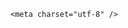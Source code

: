 <!DOCTYPE html>
<html lang="zh-CN">

<head>
    
<title>黄晓明进入上戏博士复试名单，明星考博会更难吗？读博对艺人有什么好处？_腾讯新闻</title>
<meta name="keywords" content="黄晓明,考博士,影视圈,上戏,上海戏剧学院,关晓彤,博士,北京电影学院">
<meta name="description" content="据现代快报消息，5月12日，上海戏剧学院官方发布了2025年博士研究生的复试名单，有网友在名单中发现了黄晓明和金世佳 ，这也意味着二人已经通过了初试。红星新闻记者登录上海戏剧学院官方网站，发现黄晓明确实出现在上海戏剧学院2025年博士研究生（申请-考核制）考生复试名单中，报考研究方向为“艺术管理/戏剧策划”。记者...">
<meta name="author" content="腾讯网">
<meta name="copyright" content="Copyright 1998 - 2025 Tencent. All Rights Reserved">
<meta property="og:type" content="news" />

<meta property="og:title" content="黄晓明进入上戏博士复试名单，明星考博会更难吗？读博对艺人有什么好处？_腾讯新闻" />
<meta property="og:description" content="据现代快报消息，5月12日，上海戏剧学院官方发布了2025年博士研究生的复试名单，有网友在名单中发现了黄晓明和金世佳 ，这也意味着二人已经通过了初试。红星新闻记者登录上海戏剧学院官方网站，发现黄晓明确实出现在上海戏剧学院2025年博士研究生（申请-考核制）考生复试名单中，报考研究方向为“艺术管理/戏剧策划”。记者..." />
<meta property="og:url" content="https://news.qq.com/rain/a/20250513Q01QID00" />
<meta property="og:image" content="https://inews.gtimg.com/news_ls/O6546w1E3pWsOh6DmeWdWEetepKrBOhPZnT-Lx0NQkxlAAA_640330/0" />
<meta property="article:author" content="" />
<meta property="article:published_time" content="2025-05-13 15:03:17" />
<meta property="category" content="" />

    <meta charset="utf-8" />
<meta http-equiv="X-UA-Compatible" content="IE=Edge" />
<meta name="viewport" content="width=device-width, initial-scale=1, shrink-to-fit=no" />
<link rel="dns-prefetch" href="mat1.gtimg.com">
<link rel="dns-prefetch" href="i.news.qq.com">
<link rel="shortcut icon" href="https://mat1.gtimg.com/qqcdn/qqindex2021/favicon.ico">
<script nomodule="true" src="https://mat1.gtimg.com/qqcdn/qqindex2021/common-static/20240515201444/core3-37-1.min.js"></script>
<script>
  try {
    if (!window.IntersectionObserver) {
      var observerScript = document.createElement('script');
      observerScript.src = "https://mat1.gtimg.com/qqcdn/qqindex2021/common-static/20241024141058/intersection-observer-polyfill.js";
      document.head.appendChild(observerScript);
    }
  } catch (error) {}
</script>

<script>
  try {
    if (!Element.prototype.scrollTo) {
      var scrollScript = document.createElement('script');
      scrollScript.src = "https://mat1.gtimg.com/qqcdn/qqindex2021/common-static/20241025153001/scroll-behavior-polyfill.js";
      document.head.appendChild(scrollScript);
    }
  } catch (error) {}
</script>
<script>
  try {
    if ('scrollRestoration' in window.history) {
      window.history.scrollRestoration = 'manual';
    }
    window.isPcClient = Boolean(window.electron) && (
      window.navigator.userAgent.indexOf('pc-client') > 0 ||
      window.navigator.userAgent.indexOf('TencentNews') > 0
    );
  } catch {}
</script>
<script>
  try {
    if (window.isPcClient) {
      var bodyStyle = document.createElement('style');
      bodyStyle.innerText = 'body{ zoom: 0.95 }';
      document.head.appendChild(bodyStyle);
    }
  } catch {}
</script>
<script>
  window.DATA = {"answer_num":2,"article_category":"39","commentid":"","copyright_wording_share":"免责声明","enableDiffusion":1,"extra_property":{"FeedbackDetailDisableInsert":0,"zanSkinType":""},"iNewsRecommendLevel":1,"isSensitive":0,"adInfo":{"openAds":1,"openAdsComment":1,"openAdsPhotos":1,"openAdsText":1,"openRelatedNewsAd":1},"ai_switch":true,"question_id":"","shareImg":"https://inews.gtimg.com/om_ls/O2NBjea46iD7NVpRdf05rJxBbeSrWl3m5QYHUdI2JwC44AA_870492/0","time":"2025-05-13 08:09:41","already_answer":false,"content_words_num":36,"detail_entry":{"is_orignal":1,"orignal_entry":1},"disableDeclare":1,"news_app_recommend_status":4,"title":"黄晓明进入上戏博士复试名单，明星考博会更难吗？读博对艺人有什么好处？","abstract":"","forbidCommentUpDown":0,"is_deleted":0,"likeInfo":0,"shareDesc":"腾讯新闻","surl":"https://view.inews.qq.com/a/20250513Q01QID00","FadCid":"","copyright_share":"本文来自腾讯新闻客户端创作者，不代表腾讯新闻的观点和立场。","final_declare":["个人观点，仅供参考"],"id":"20250513Q01QID00","questionInfo":{"title":"黄晓明进入上戏博士复试名单，明星考博会更难吗？读博对艺人有什么好处？","url":"http://view.inews.qq.com/a/20250513Q01QID00","abstract":"","id":"20250513Q01QID00","longtitle":"黄晓明进入上戏博士复试名单，明星考博会更难吗？读博对艺人有什么好处？","question_short_title":"黄晓明进入上戏博士复试名单，明星考博会更难吗？读博对艺人有什么好处？","relate_extend_infos":[{"thumbnails_qqnews":["https://inews.gtimg.com/om_ls/OezW68nnKxfqEHtPD6w5lVczx7KDdgVmaICw4mBE3EkmQAA_294195/0"],"title":"演员黄晓明考博，进入上戏博士复试名单，知情人：确实是他","url":"https://view.inews.qq.com/a/20250513A01N8O00","abstract":"据现代快报消息，5月12日，上海戏剧学院官方发布了2025年博士研究生的复试名单，有网友在名单中发现了黄晓明和金世佳 ，这也意味着二人已经通过了初试。红星新闻记者登录上海戏剧学院官方网站，发现黄晓明确实出现在上海戏剧学院2025年博士研究生（申请-考核制）考生复试名单中，报考研究方向为“艺术管理/戏剧策划”。记者...","articletype":"0","id":"20250513A01N8O00","longtitle":"演员黄晓明考博，进入上戏博士复试名单，知情人：确实是他","picShowType":"90092"}],"thumbnails_qqnews":["https://inews.gtimg.com/om_ls/O2NBjea46iD7NVpRdf05rJxBbeSrWl3m5QYHUdI2JwC44AA_294195/0"]},"channelEntryJumpType":1,"content":null,"emojiRelatedSwitch":1,"emojiSwitch":1,"news_update_time":1747120177,"ret":0,"self_declare":{"declare":"个人观点，仅供参考"},"url":"https://view.inews.qq.com/a/20250513Q01QID00","all_long_pic":1,"card":{"desc":"腾讯新闻问答课代表，结合当下热点新闻和网友热议，发现好问题，期待好回答。","icon":"https://inews.gtimg.com/om_ls/OPBO91JgEbYG-O62jC2hCRA_yoydsA8oEANb87pxgNxKgAA_200200/0","msgEntry":1,"uin":"ecbe89d289b6198c7996f16538ebc224f9","vip_icon_night":"http://inews.gtimg.com/newsapp_ls/0/14876052067/0","vip_type":"30012","chlid":"22983986","chlname":"问答课代表","cpLevel":2,"vip_place":"left","vip_icon":"http://inews.gtimg.com/newsapp_ls/0/14876051701/0","vip_type_new":"30012","suid":"8QMc339d5IQeuTzY5QN3","liveInfo":{},"update_frequency":"1970-01-01 08:00:00","vip_desc":"腾讯新闻问答课代表官方账号"},"categoryrray":{"category_id":"39","sub_category_id":"779"},"intro":"","relate_extend_infos":{"imgURL":"https://inews.gtimg.com/om_ls/OezW68nnKxfqEHtPD6w5lVczx7KDdgVmaICw4mBE3EkmQAA_640330/0","imgURLSmall":"https://inews.gtimg.com/om_ls/OezW68nnKxfqEHtPD6w5lVczx7KDdgVmaICw4mBE3EkmQAA_150120/0","longTitle":"演员黄晓明考博，进入上戏博士复试名单，知情人：确实是他","title":"演员黄晓明考博，进入上戏博士复试名单，知情人：确实是他","url":"http://view.inews.qq.com/a/20250513A01N8O00","abstract":"据现代快报消息，5月12日，上海戏剧学院官方发布了2025年博士研究生的复试名单，有网友在名单中发现了黄晓明和金世佳 ，这也意味着二人已经通过了初试。红星新闻记者登录上海戏剧学院官方网站，发现黄晓明确实出现在上海戏剧学院2025年博士研究生（申请-考核制）考生复试名单中，报考研究方向为“艺术管理/戏剧策划”。记者...","id":"20250513A01N8O00"},"remarks":"","safe_cntl":{"close_all_ad":0,"close_all_emoticon_comment":0,"close_relate_thing":0,"close_share_pull":0,"close_all_favorite":0,"close_all_rel":0,"close_comment_dislike":0,"close_global_news_sis":0,"emoticon_comment_mode":0},"attribute":{},"atype":232,"closeCommentBanner":0,"cms_id":"20250513Q01QID00","articleId":"20250513Q03T4H00","article_type":232,"tags":"","desc":"据现代快报消息，5月12日，上海戏剧学院官方发布了2025年博士研究生的复试名单，有网友在名单中发现了黄晓明和金世佳 ，这也意味着二人已经通过了初试。红星新闻记者登录上海戏剧学院官方网站，发现黄晓明确实出现在上海戏剧学院2025年博士研究生（申请-考核制）考生复试名单中，报考研究方向为“艺术管理/戏剧策划”。记者...","videoArr":[]};
</script>
<script>
  window.channelInfo = {"channelConfig":{"channelNav":[{"_auto_id":"1","active_alien_img":"","alien_img":"","channel_id":"news_news_home","is_local":"0","link":"https://www.qq.com","name_cn":"首页","name_en":"home"},{"_auto_id":"2","active_alien_img":"","alien_img":"","channel_id":"news_news_top","is_local":"0","link":"","name_cn":"要闻","name_en":"news"},{"_auto_id":"4","active_alien_img":"","alien_img":"","channel_id":"news_news_bj","is_local":"1","link":"","name_cn":"北京","name_en":"bj"},{"_auto_id":"5","active_alien_img":"","alien_img":"","channel_id":"news_news_finance","is_local":"0","link":"","name_cn":"财经","name_en":"finance"},{"_auto_id":"6","active_alien_img":"","alien_img":"","channel_id":"news_news_tech","is_local":"0","link":"","name_cn":"科技","name_en":"tech"},{"_auto_id":"7","active_alien_img":"","alien_img":"","channel_id":"tv","is_local":"0","link":"https://v.qq.com/channel/tv/?ptag=qqnews","name_cn":"电视剧","name_en":"tv"},{"_auto_id":"8","active_alien_img":"","alien_img":"","channel_id":"news_news_qa","is_local":"0","link":"","name_cn":"热问","name_en":"qa"},{"_auto_id":"9","active_alien_img":"","alien_img":"","channel_id":"news_news_ent","is_local":"0","link":"","name_cn":"娱乐","name_en":"ent"},{"_auto_id":"10","active_alien_img":"","alien_img":"","channel_id":"variety","is_local":"0","link":"https://v.qq.com/channel/variety/?ptag=qqnews","name_cn":"综艺","name_en":"variety"},{"_auto_id":"11","active_alien_img":"","alien_img":"","channel_id":"news_news_sports","is_local":"0","link":"","name_cn":"体育","name_en":"sports"},{"_auto_id":"13","active_alien_img":"","alien_img":"","channel_id":"news_news_nba","is_local":"0","link":"","name_cn":"NBA","name_en":"nba"},{"_auto_id":"14","active_alien_img":"","alien_img":"","channel_id":"news_news_world","is_local":"0","link":"","name_cn":"国际","name_en":"world"},{"_auto_id":"15","active_alien_img":"","alien_img":"","channel_id":"news_news_mil","is_local":"0","link":"","name_cn":"军事","name_en":"milite"},{"_auto_id":"16","active_alien_img":"","alien_img":"","channel_id":"news_news_auto","is_local":"0","link":"","name_cn":"汽车","name_en":"auto"},{"_auto_id":"17","active_alien_img":"","alien_img":"","channel_id":"news_news_house","is_local":"0","link":"","name_cn":"房产","name_en":"house"},{"_auto_id":"18","active_alien_img":"","alien_img":"","channel_id":"news_news_edu","is_local":"0","link":"","name_cn":"教育","name_en":"edu"},{"_auto_id":"19","active_alien_img":"","alien_img":"","channel_id":"news_news_antip","is_local":"0","link":"","name_cn":"健康","name_en":"health"},{"_auto_id":"20","active_alien_img":"","alien_img":"","channel_id":"news_news_video","is_local":"0","link":"","name_cn":"视频","name_en":"video"},{"_auto_id":"21","active_alien_img":"","alien_img":"","channel_id":"news_news_game","is_local":"0","link":"","name_cn":"游戏","name_en":"games"},{"_auto_id":"22","active_alien_img":"","alien_img":"","channel_id":"news_news_nchupin","is_local":"0","link":"","name_cn":"眼界","name_en":"chupin"},{"_auto_id":"24","active_alien_img":"","alien_img":"","channel_id":"news_news_football","is_local":"0","link":"","name_cn":"足球","name_en":"football"},{"_auto_id":"25","active_alien_img":"","alien_img":"","channel_id":"news_news_kepu","is_local":"0","link":"","name_cn":"科学","name_en":"kepu"},{"_auto_id":"26","active_alien_img":"","alien_img":"","channel_id":"news_news_digi","is_local":"0","link":"","name_cn":"数码","name_en":"digi"},{"_auto_id":"28","active_alien_img":"","alien_img":"","channel_id":"ymzx","is_local":"0","link":"https://gamer.qq.com/v2/cloudgame/game/96897?ichannel=txxwpc0Ftxxwpc1","name_cn":"元梦之星","name_en":"news_news_ymzx"},{"_auto_id":"31","active_alien_img":"","alien_img":"","channel_id":"movie","is_local":"0","link":"https://v.qq.com/channel/movie/?ptag=qqnews","name_cn":"电影","name_en":"movie"},{"_auto_id":"32","active_alien_img":"","alien_img":"","channel_id":"news_news_esport","is_local":"0","link":"","name_cn":"电竞","name_en":"esport"},{"_auto_id":"34","active_alien_img":"","alien_img":"","channel_id":"news_news_history","is_local":"0","link":"","name_cn":"历史","name_en":"history"},{"_auto_id":"35","active_alien_img":"","alien_img":"","channel_id":"news_news_baby","is_local":"0","link":"","name_cn":"育儿","name_en":"baby"},{"_auto_id":"36","active_alien_img":"","alien_img":"","channel_id":"hbjy","is_local":"0","link":"https://gp.qq.com/act/a20250421mnqlx/news.shtml","name_cn":"和平精英","name_en":"news_news_hbjy"},{"_auto_id":"37","active_alien_img":"","alien_img":"","channel_id":"cloud_gamer","is_local":"0","link":"https://gamer.qq.com/?ichannel=txxwpc0Ftxxwpc1","name_cn":"云游戏","name_en":"cloud_gamer"},{"_auto_id":"38","active_alien_img":"","alien_img":"","channel_id":"news_news_lic","is_local":"0","link":"","name_cn":"理财","name_en":"finance_licai"},{"_auto_id":"39","active_alien_img":"","alien_img":"","channel_id":"news_news_istock","is_local":"0","link":"","name_cn":"股票","name_en":"finance_stock"},{"_auto_id":"40","active_alien_img":"","alien_img":"","channel_id":"ren_min_shi_pin","is_local":"0","link":"https://news.qq.com/omn/author/8QMd3Hld74cbujbY?tab=om_video","name_cn":"人民视频","name_en":"ren_min_shi_pin"},{"_auto_id":"41","active_alien_img":"","alien_img":"","channel_id":"news_news_weather","is_local":"0","link":"https://tianqi.qq.com/index.htm","name_cn":"天气","name_en":"weather"}]}};
</script>
<script>
  window.articleConfig = {"rightConfig":[{"_auto_id":"1","category_key":"default","modules":"{\"moduleList\":[{\"title\":\"精选视频\",\"id\":\"video_album\",\"videoType\":\"tag\",\"videoId\":\"aUepxrtchGM=\"},{\"title\":\"下载条\",\"id\":\"download_banner\",\"isSticky\":1},{\"title\":\"热点榜\",\"id\":\"hot_rank_list\",\"isSticky\":1},{\"title\":\"广告推广\",\"id\":\"ssp_ad_module\",\"category\":\"ad_ssp\",\"loid\":\"109\",\"isSticky\":1}]}"}],"tonglanAdConfig":[],"bottomConfig":[],"videoAdConfig":[],"rightGameConfig":[]};
</script>
<script src="https://mat1.gtimg.com/www/js/emonitor/custom_ed041a23.js" charset="utf-8"></script>
<script>
  try {
    window.emonitorIns = emonitor.create({
      name: 'newsqq_quesionArticle',
      atta: {
        name: 'newsqq',
      },
      mode: '007',
    });
  } catch (err) {
    console.warn(err);
  }
</script>
<link href="https://mat1.gtimg.com/qqcdn/qqindex2021/common-static/hel/qqnews-pc-dc_20250509063039/static/css/qa.css" rel="stylesheet">

<script>window.__HEL_PRESET_META__={"qqnews-pc-components":{"app":{"id":1366,"name":"qqnews-pc-components","app_group_name":"qqnews-pc-components","proj_ver":{"map":{},"utime":0},"online_version":"qqnews-pc-components_20250306025658","build_version":"qqnews-pc-components_20250512030958","update_at":"2025-05-12T07:10:51.000Z","desc":"set by [init], from container [formal.pc.dc.sz100921] worker [0]"},"version":{"sub_app_name":"qqnews-pc-components","sub_app_version":"qqnews-pc-components_20250512030958","src_map":{"webDirPath":"https://mat1.gtimg.com/qqcdn/qqindex2021/common-static/hel/qqnews-pc-components_20250512030958","htmlIndexSrc":"https://mat1.gtimg.com/qqcdn/qqindex2021/common-static/hel/qqnews-pc-components_20250512030958/index.html","extractMode":"all","iframeSrc":"","chunkCssSrcList":["https://mat1.gtimg.com/qqcdn/qqindex2021/common-static/hel/qqnews-pc-components_20250512030958/static/css/index.css"],"chunkJsSrcList":["https://mat1.gtimg.com/qqcdn/qqindex2021/common-static/hel/qqnews-pc-components_20250512030958/static/js/index.js"],"staticCssSrcList":[],"staticJsSrcList":["https://mat1.gtimg.com/qqcdn/qqindex2021/static/20231212123233/react.production.min.js","https://mat1.gtimg.com/qqcdn/qqindex2021/static/20231212123233/react-dom.production.min.js","https://mat1.gtimg.com/qqcdn/qqindex2021/common-static/hel/hel-base-v16.js"],"relativeCssSrcList":[],"relativeJsSrcList":[],"privCssSrcList":[],"srvModSrcList":[],"headAssetList":[{"tag":"staticScript","append":false,"attrs":{"src":"https://mat1.gtimg.com/qqcdn/qqindex2021/static/20231212123233/react.production.min.js"}},{"tag":"staticScript","append":false,"attrs":{"src":"https://mat1.gtimg.com/qqcdn/qqindex2021/static/20231212123233/react-dom.production.min.js"}},{"tag":"staticScript","append":false,"attrs":{"src":"https://mat1.gtimg.com/qqcdn/qqindex2021/common-static/hel/hel-base-v16.js"}},{"tag":"script","append":true,"attrs":{"src":"https://mat1.gtimg.com/qqcdn/qqindex2021/common-static/hel/qqnews-pc-components_20250512030958/static/js/index.js","defer":""}},{"tag":"link","append":true,"attrs":{"href":"https://mat1.gtimg.com/qqcdn/qqindex2021/common-static/hel/qqnews-pc-components_20250512030958/static/css/index.css","rel":"stylesheet"}}],"bodyAssetList":[]},"update_at":"2025-05-12T07:10:50.000Z","create_at":"2025-05-12T07:10:50.000Z","_worker_id":"0","_is_backup":true}}}</script>
<script>window.__VIEW_PATH__="question.ejs";</script>
</head>

<body id="dc-question-body">
  <div id="root"></div>
    <iframe style="display: none;" src="https://i.news.qq.com/web_backend/getWebPacUid"></iframe>
<script src="https://mat1.gtimg.com/qqcdn/qqindex2021/common-static/20240805160928/react.production.min.js"></script>
<script src="https://mat1.gtimg.com/qqcdn/qqindex2021/common-static/20240805160928/react-dom.production.min.js"></script>
<script src="https://mat1.gtimg.com/qqcdn/qqindex2021/common-static/20241018171503/universal-report.min.js"></script>
<script defer type="text/javascript" src="https://mat1.gtimg.com/qqcdn/qqindex2021/libs/barrier/aria.js?appid=9327b8b06379d9d1728bbfbe2025ef9c" charset="utf-8"></script>
<script defer src="https://t.captcha.qq.com/TCaptcha.js"></script>
<script>document.cookie="hel_err=;path=/;";</script>
<script src="https://mat1.gtimg.com/qqcdn/qqindex2021/common-static/hel/hel-base-v16.js"></script>
<script src="https://mat1.gtimg.com/qqcdn/qqindex2021/common-static/hel/qqnews-pc-hel-entry_20250117174052/static/js/index.js"></script>
<link rel="preload" href="https://mat1.gtimg.com/qqcdn/qqindex2021/common-static/hel/qqnews-pc-dc_20250509063039/static/js/qa.js" as="script">
<link rel="preload" href="https://mat1.gtimg.com/qqcdn/qqindex2021/common-static/hel/qqnews-pc-components_20250512030958/static/js/index.js" as="script">
<script>window.loadProject("https://mat1.gtimg.com/qqcdn/qqindex2021/common-static/hel/qqnews-pc-dc_20250509063039/static/js/qa.js");</script>
<iframe id="videoFrame" style="display: none;" src="https://video.qq.com/cookie/sync_qqnews.html"></iframe>
</body>

</html>
